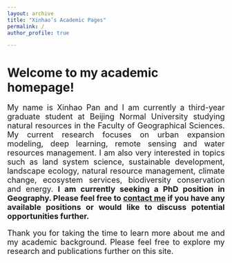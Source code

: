 ```yaml
---
layout: archive
title: "Xinhao’s Academic Pages"
permalink: /
author_profile: true

---
```

# Welcome to my academic homepage!
<p style="font-size: 18px; text-align: justify;">My name is Xinhao Pan and I am currently a third-year graduate student at Beijing Normal University studying natural resources in the Faculty of Geographical Sciences. My current research focuses on urban expansion modeling, deep learning, remote sensing and water resources management. I am also very interested in topics such as land system science, sustainable development, landscape ecology, natural resource management, climate change, ecosystem services, biodiversity conservation and energy. <b>I am currently seeking a PhD position in Geography. Please feel free to <a href="mailto:panxinhao98@gmail.com">contact me</a>  if you have any available positions or would like to discuss potential opportunities further.</b></p>
<p style="font-size: 18px; text-align: justify;">Thank you for taking the time to learn more about me and my academic background. Please feel free to explore my research and publications further on this site.</p>
